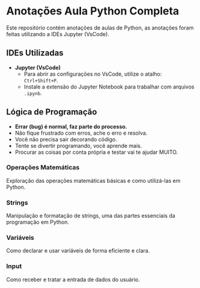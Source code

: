 # Anotações Aula Python Completa

Este repositório contém anotações de aulas de Python, as anotações foram feitas utilizando a IDEs Jupyter (VsCode).

## IDEs Utilizadas

- **Jupyter (VsCode)**
  - Para abrir as configurações no VsCode, utilize o atalho: `Ctrl+Shift+P`.
  - Instale a extensão do Jupyter Notebook para trabalhar com arquivos `.ipynb`.


## Lógica de Programação

- **Errar (bug) é normal, faz parte do processo.**
- Não fique frustrado com erros, ache o erro e resolva.
- Você não precisa sair decorando código.
- Tente se divertir programando, você aprende mais.
- Procurar as coisas por conta própria e testar vai te ajudar MUITO.


### Operações Matemáticas

Exploração das operações matemáticas básicas e como utilizá-las em Python.

### Strings

Manipulação e formatação de strings, uma das partes essenciais da programação em Python.

### Variáveis

Como declarar e usar variáveis de forma eficiente e clara.

### Input

Como receber e tratar a entrada de dados do usuário.


